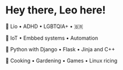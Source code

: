 # Hey there, Leo here!

💫 Lio • ADHD • LGBTQIA+ • 🇧🇷

🤖 IoT • Embbed systems • Automation

🧰 Python with Django • Flask • Jinja and C++

🧡 Cooking • Gardening • Games • Linux ricing

